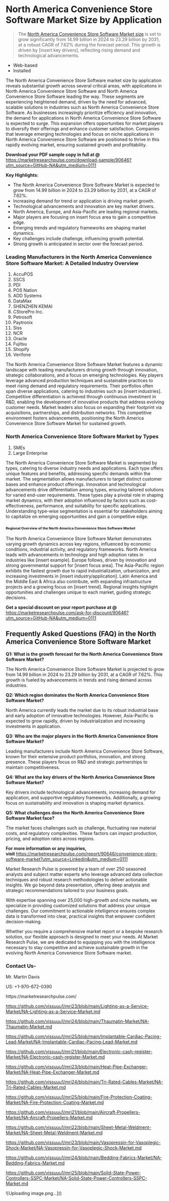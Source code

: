 <h1>North America Convenience Store Software Market&nbsp;Size by Application</h1><blockquote><p>The <a href="https://marketresearchpulse.com/download-sample/90646?utm_source=GitHub-NA&amp;utm_medium=0111">North America Convenience Store Software Market size</a> is set to grow significantly from 14.99 billion in 2024 to 23.29 billion by 2031, at a robust CAGR of 7.62% during the forecast period. This growth is driven by [insert key drivers], reflecting rising demand and technological advancements.</p></blockquote><ul><li>Web-based <li> Installed</li></ul><p>The North America Convenience Store Software market size by application reveals substantial growth across several critical areas, with applications in North America Convenience Store Software and North America Convenience Store Software leading the way. These segments are experiencing heightened demand, driven by the need for advanced, scalable solutions in industries such as North America Convenience Store Software. As businesses increasingly prioritize efficiency and innovation, the demand for applications in North America Convenience Store Software is expected to surge. This expansion offers opportunities for market players to diversify their offerings and enhance customer satisfaction. Companies that leverage emerging technologies and focus on niche applications in North America Convenience Store Software are positioned to thrive in this rapidly evolving market, ensuring sustained growth and profitability.</p><p><strong>Download your PDF sample copy in full at @ </strong><a href="https://marketresearchpulse.com/download-sample/90646?utm_source=GitHub-NA&amp;utm_medium=0111">https://marketresearchpulse.com/download-sample/90646?utm_source=GitHub-NA&amp;utm_medium=0111</a></p><p><strong>Key Highlights: </strong></p><ul><li>The North America Convenience Store Software Market is expected to grow from 14.99 billion in 2024 to 23.29 billion by 2031, at a CAGR of 7.62%.</li><li>Increasing demand for trend or application is driving market growth.</li><li>Technological advancements and innovation are key market drivers.</li><li>North America, Europe, and Asia-Pacific are leading regional markets.</li><li>Major players are focusing on insert focus area to gain a competitive edge.</li><li>Emerging trends and regulatory frameworks are shaping market dynamics.</li><li>Key challenges include challenge, influencing growth potential.</li><li>Strong growth is anticipated in sector over the forecast period.</li></ul><h3>Leading Manufacturers in the North America Convenience Store Software Market: A Detailed Industry Overview</h3><ol><li>AccuPOS</li><li>SSCS</li><li>PDI</li><li>POS Nation</li><li>ADD Systems</li><li>DataMax</li><li>SHENZHEN KEMAI</li><li>CStorePro Inc.</li><li>Petrosoft</li><li>Paytronix</li><li>Siss</li><li>NCR</li><li>Oracle</li><li>Fujitsu</li><li>Shopify</li><li>Verifone</li></ol><div class="flex max-w-full flex-col flex-grow"><div class="min-h-8 text-message flex w-full flex-col items-end gap-2 whitespace-normal break-words [.text-message+&amp;]:mt-5" dir="auto" data-message-author-role="assistant" data-message-id="fd8432e4-4910-450d-b182-61b7bfb0a01f" data-message-model-slug="gpt-4o"><div class="flex w-full flex-col gap-1 empty:hidden first:pt-[3px]"><div class="markdown prose w-full break-words dark:prose-invert light"><p>The North America Convenience Store Software Market features a dynamic landscape with leading manufacturers driving growth through innovation, strategic collaborations, and a focus on emerging technologies. Key players leverage advanced production techniques and sustainable practices to meet rising demand and regulatory requirements. Their portfolios often span diverse applications, catering to industries such as [insert industries]. Competitive differentiation is achieved through continuous investment in R&amp;D, enabling the development of innovative products that address evolving customer needs. Market leaders also focus on expanding their footprint via acquisitions, partnerships, and distribution networks. This competitive environment fosters advancements, positioning the North America Convenience Store Software Market for sustained growth.</p></div></div></div></div><h3>North America Convenience Store Software Market by Types</h3><ol><li>SMEs <li> Large Enterprise</li></ol><div class="flex max-w-full flex-col flex-grow"><div class="min-h-8 text-message flex w-full flex-col items-end gap-2 whitespace-normal break-words [.text-message+&amp;]:mt-5" dir="auto" data-message-author-role="assistant" data-message-id="084470be-0bb7-4664-bddf-5156b4f41249" data-message-model-slug="gpt-4o-mini"><div class="flex w-full flex-col gap-1 empty:hidden first:pt-[3px]"><div class="markdown prose w-full break-words dark:prose-invert light"><p>The North America Convenience Store Software Market is segmented by types, catering to diverse industry needs and applications. Each type offers unique features and benefits, addressing specific demands within the market. The segmentation allows manufacturers to target distinct customer bases and enhance product offerings. Innovation and technological advancements drive differentiation among types, ensuring tailored solutions for varied end-user requirements. These types play a pivotal role in shaping market dynamics, with their adoption influenced by factors such as cost-effectiveness, performance, and suitability for specific applications. Understanding type-wise segmentation is essential for stakeholders aiming to capitalize on emerging opportunities and gain a competitive edge.</p></div></div></div></div><h3><span style="font-size: 11px;">Regional Overview of the North America Convenience Store Software Market</span></h3><div class="flex max-w-full flex-col flex-grow"><div class="min-h-8 text-message flex w-full flex-col items-end gap-2 whitespace-normal break-words [.text-message+&amp;]:mt-5" dir="auto" data-message-author-role="assistant" data-message-id="e9038762-ce64-4e30-91c9-9bd413514231" data-message-model-slug="gpt-4o-mini"><div class="flex w-full flex-col gap-1 empty:hidden first:pt-[3px]"><div class="markdown prose w-full break-words dark:prose-invert light"><p>The North America Convenience Store Software Market demonstrates varying growth dynamics across key regions, influenced by economic conditions, industrial activity, and regulatory frameworks. North America leads with advancements in technology and high adoption rates in industries like [insert example]. Europe follows, driven by innovation and strong governmental support for [insert focus area]. The Asia-Pacific region exhibits the fastest growth due to rapid industrialization, urbanization, and increasing investments in [insert industry/application]. Latin America and the Middle East &amp; Africa also contribute, with expanding infrastructure projects and a growing focus on [insert trend]. Regional insights highlight opportunities and challenges unique to each market, guiding strategic decisions.</p></div></div></div></div><p><strong>Get a special discount on your report purchase at @ </strong><a href="https://marketresearchpulse.com/ask-for-discount/90646?utm_source=GitHub-NA&amp;utm_medium=0111">https://marketresearchpulse.com/ask-for-discount/90646?utm_source=GitHub-NA&amp;utm_medium=0111</a></p><h2>Frequently Asked Questions (FAQ) in the North America Convenience Store Software Market</h2><p><strong>Q1: What is the growth forecast for the North America Convenience Store Software Market?</strong></p><p>The North America Convenience Store Software Market is projected to grow from 14.99 billion in 2024 to 23.29 billion by 2031, at a CAGR of 7.62%. This growth is fueled by advancements in trends and rising demand across industries.</p><p><strong>Q2: Which region dominates the North America Convenience Store Software Market?</strong></p><p>North America currently leads the market due to its robust industrial base and early adoption of innovative technologies. However, Asia-Pacific is expected to grow rapidly, driven by industrialization and increasing investments in application.</p><p><strong>Q3: Who are the major players in the North America Convenience Store Software Market?</strong></p><p>Leading manufacturers include North America Convenience Store Software, known for their extensive product portfolios, innovation, and strong presence. These players focus on R&amp;D and strategic partnerships to maintain competitiveness.</p><p><strong>Q4: What are the key drivers of the North America Convenience Store Software Market?</strong></p><p>Key drivers include technological advancements, increasing demand for application, and supportive regulatory frameworks. Additionally, a growing focus on sustainability and innovation is shaping market dynamics.</p><p><strong>Q5: What challenges does the North America Convenience Store Software Market face?</strong></p><p>The market faces challenges such as challenge, fluctuating raw material costs, and regulatory complexities. These factors can impact production, pricing, and adoption rates across regions.</p><p><strong>For more information or any inquiries, visit&nbsp;</strong><a href="https://marketresearchpulse.com/report/90646/convenience-store-software-market?utm_source=Linkedin&utm_medium=0111">https://marketresearchpulse.com/report/90646/convenience-store-software-market?utm_source=Linkedin&utm_medium=0111</a></p><p>Market Research Pulse is powered by a team of over 250 seasoned analysts and subject matter experts who leverage advanced data collection techniques and robust research methodologies to deliver actionable insights. We go beyond data presentation, offering deep analysis and strategic recommendations tailored to your business goals.</p><p>With expertise spanning over 25,000 high-growth and niche markets, we specialize in providing customized solutions that address your unique challenges. Our commitment to actionable intelligence ensures complex data is transformed into clear, practical insights that empower confident decision-making.</p><p>Whether you require a comprehensive market report or a bespoke research solution, our flexible approach is designed to meet your needs. At Market Research Pulse, we are dedicated to equipping you with the intelligence necessary to stay competitive and achieve sustainable growth in the evolving North America Convenience Store Software market.</p><h3><strong>Contact Us-</strong></h3><p>Mr. Martin Davis</p><p>US: +1-970-672-0390</p><p>https://marketresearchpulse.com/</p><p><a href="https://github.com/vissuuu1/mri23/blob/main/Lighting-as-a-Service-Market/NA-Lighting-as-a-Service-Market.md">https://github.com/vissuuu1/mri23/blob/main/Lighting-as-a-Service-Market/NA-Lighting-as-a-Service-Market.md</a></p><p><a href="https://github.com/vissuuu1/mri24/blob/main/Thaumatin-Market/NA-Thaumatin-Market.md">https://github.com/vissuuu1/mri24/blob/main/Thaumatin-Market/NA-Thaumatin-Market.md</a></p><p><a href="https://github.com/vissuuu1/mri25/blob/main/Implantable-Cardiac-Pacing-Lead-Market/NA-Implantable-Cardiac-Pacing-Lead-Market.md">https://github.com/vissuuu1/mri25/blob/main/Implantable-Cardiac-Pacing-Lead-Market/NA-Implantable-Cardiac-Pacing-Lead-Market.md</a></p><p><a href="https://github.com/vissuuu1/mri21/blob/main/Electronic-cash-register-Market/NA-Electronic-cash-register-Market.md">https://github.com/vissuuu1/mri21/blob/main/Electronic-cash-register-Market/NA-Electronic-cash-register-Market.md</a></p><p><a href="https://github.com/vissuuu1/mri23/blob/main/Heat-Pipe-Exchanger-Market/NA-Heat-Pipe-Exchanger-Market.md">https://github.com/vissuuu1/mri23/blob/main/Heat-Pipe-Exchanger-Market/NA-Heat-Pipe-Exchanger-Market.md</a></p><p><a href="https://github.com/vissuuu1/mri24/blob/main/Tri-Rated-Cables-Market/NA-Tri-Rated-Cables-Market.md">https://github.com/vissuuu1/mri24/blob/main/Tri-Rated-Cables-Market/NA-Tri-Rated-Cables-Market.md</a></p><p><a href="https://github.com/vissuuu1/mri25/blob/main/Fire-Protection-Coating-Market/NA-Fire-Protection-Coating-Market.md">https://github.com/vissuuu1/mri25/blob/main/Fire-Protection-Coating-Market/NA-Fire-Protection-Coating-Market.md</a></p><p><a href="https://github.com/vissuuu1/mri21/blob/main/Aircraft-Propellers-Market/NA-Aircraft-Propellers-Market.md">https://github.com/vissuuu1/mri21/blob/main/Aircraft-Propellers-Market/NA-Aircraft-Propellers-Market.md</a></p><p><a href="https://github.com/vissuuu1/mri22/blob/main/Sheet-Metal-Weldment-Market/NA-Sheet-Metal-Weldment-Market.md">https://github.com/vissuuu1/mri22/blob/main/Sheet-Metal-Weldment-Market/NA-Sheet-Metal-Weldment-Market.md</a></p><p><a href="https://github.com/vissuuu1/mri23/blob/main/Vasopressin-for-Vasoplegic-Shock-Market/NA-Vasopressin-for-Vasoplegic-Shock-Market.md">https://github.com/vissuuu1/mri23/blob/main/Vasopressin-for-Vasoplegic-Shock-Market/NA-Vasopressin-for-Vasoplegic-Shock-Market.md</a></p><p><a href="https://github.com/vissuuu1/mri24/blob/main/Bedding-Fabrics-Market/NA-Bedding-Fabrics-Market.md">https://github.com/vissuuu1/mri24/blob/main/Bedding-Fabrics-Market/NA-Bedding-Fabrics-Market.md</a></p><p><a href="https://github.com/vissuuu1/mri25/blob/main/Solid-State-Power-Controllers-SSPC-Market/NA-Solid-State-Power-Controllers-SSPC-Market.md">https://github.com/vissuuu1/mri25/blob/main/Solid-State-Power-Controllers-SSPC-Market/NA-Solid-State-Power-Controllers-SSPC-Market.md</a></p>
![Uploading image.png…]()

